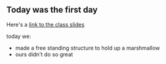 ## Today was the first day

Here's a [link to the class slides](https://d2l.msu.edu/d2l/le/content/2111213/viewContent/15114328/View?ou=2111213)

today we: 
- made a free standing structure to hold up a marshmallow
- ours didn't do so great
